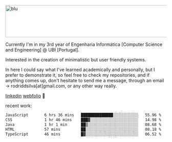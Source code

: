
<img width="1415" height="100" alt="blu" src="https://github.com/rdsilva01/rdsilva01/assets/101207588/deb060e5-d035-4f09-b511-e3f50605b207">

Currently I'm in my 3rd year of Engenharia Informática [Computer Science and Engineering] @ UBI [Portugal].

Interested in the creation of minimalistic but user friendly systems.

In here I could say what I've learned academically and personally, but I prefer to demonstrate it, so feel free to check my repositories, and if anything comes up, don't hesitate to send me a message, through an email -> rodriddsilva[at]gmail.com, or any other way really.

[linkedin](https://www.linkedin.com/in/rodrigo-silva-455b291bb/)
[webfolio](https://rdsilva01.github.io/) 🏁

recent work:
<!--START_SECTION:waka-->

```txt
JavaScript       6 hrs 36 mins   ██████████████░░░░░░░░░░░   55.96 %
CSS              1 hr 46 mins    ███▓░░░░░░░░░░░░░░░░░░░░░   14.98 %
Java             1 hr 1 min      ██▒░░░░░░░░░░░░░░░░░░░░░░   08.68 %
HTML             57 mins         ██░░░░░░░░░░░░░░░░░░░░░░░   08.18 %
TypeScript       46 mins         █▓░░░░░░░░░░░░░░░░░░░░░░░   06.52 %
```

<!--END_SECTION:waka-->


